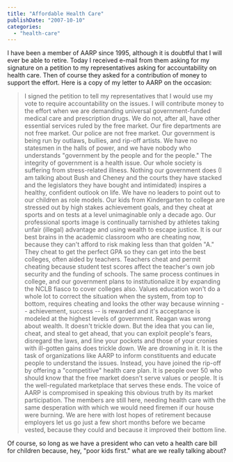 ```yaml
---
title: "Affordable Health Care"
publishDate: "2007-10-10"
categories: 
  - "health-care"
---
```


I have been a member of AARP since 1995, although it is doubtful that I will ever be able to retire. Today I received e-mail from them asking for my signature on a petition to my representatives asking for accountability on health care. Then of course they asked for a contribution of money to support the effort. Here is a copy of my letter to AARP on the occasion:

> I signed the petition to tell my representatives that I would use my vote to require accountability on the issues. I will contribute money to the effort when we are demanding universal government-funded medical care and prescription drugs. We do not, after all, have other essential services ruled by the free market. Our fire departments are not free market. Our police are not free market. Our government is being run by outlaws, bullies, and rip-off artists. We have no statesmen in the halls of power, and we have nobody who understands "government by the people and for the people." The integrity of government is a health issue. Our whole society is suffering from stress-related illness. Nothing our government does (I am talking about Bush and Cheney and the courts they have stacked and the legislators they have bought and intimidated) inspires a healthy, confident outlook on life. We have no leaders to point out to our children as role models. Our kids from Kindergarten to college are stressed out by high stakes achievement goals, and they cheat at sports and on tests at a level unimaginable only a decade ago. Our professional sports image is continually tarnished by athletes taking unfair (illegal) advantage and using wealth to escape justice. It is our best brains in the academic classroom who are cheating now, because they can't afford to risk making less than that golden "A." They cheat to get the perfect GPA so they can get into the best colleges, often aided by teachers. Teachers cheat and permit cheating because student test scores affect the teacher's own job security and the funding of schools. The same process continues in college, and our government plans to institutionalize it by expanding the NCLB fiasco to cover colleges also. Values education won't do a whole lot to correct the situation when the system, from top to bottom, requires cheating and looks the other way because winning -- achievement, success -- is rewarded and it's acceptance is modeled at the highest levels of government. Reagan was wrong about wealth. It doesn't trickle down. But the idea that you can lie, cheat, and steal to get ahead, that you can exploit people's fears, disregard the laws, and line your pockets and those of your cronies with ill-gotten gains does trickle down. We are drowning in it. It is the task of organizations like AARP to inform constituents and educate people to understand the issues. Instead, you have joined the rip-off by offering a "competitive" health care plan. It is people over 50 who should know that the free market doesn't serve values or people. It is the well-regulated marketplace that serves these ends. The voice of AARP is compromised in speaking this obvious truth by its market participation. The members are still here, needing health care with the same desperation with which we would need firemen if our house were burning. We are here with lost hopes of retirement because employers let us go just a few short months before we became vested, because they could and because it improved their bottom line.

Of course, so long as we have a president who can veto a health care bill for children because, hey, "poor kids first." what are we really talking about?
